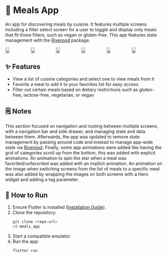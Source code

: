 # 🍔 Meals App
An app for discovering meals by cuisine. It features multiple screens including a filter select screen for a user to toggle and display only meals that fit those filters, such as vegan or gluten-free. This app features state management with the [Riverpod](https://riverpod.dev/) package.

<div style="display: flex; flex-direction: row;">
   <img src="https://github.com/user-attachments/assets/2dcfccad-2a6a-4cdd-a9d1-44e9931514e1" width=16%>
   <img src="https://github.com/user-attachments/assets/ca4aab86-a3be-4bdb-96e1-8d8078363047" width=16%>
   <img src="https://github.com/user-attachments/assets/ae63a944-a746-4413-a21a-70d092a00e88" width=16%>
   <img src="https://github.com/user-attachments/assets/24c700df-f43a-414f-bf16-ee103ce6c77b" width=16%>
   <img src="https://github.com/user-attachments/assets/25c4145b-fa44-47ff-8562-79e04383e2cd" width=16%>
   <img src="https://github.com/user-attachments/assets/38a3c545-3e7f-4dce-adb5-6232eb2e0992" width=16%>
</div>

## ✨ Features  
- View a list of cuisine categories and select one to view meals from it
- Favorite a meal to add it to your favorites list for easy access
- Filter out certain meals based on dietary restrictions such as gluten-free, lactose-free, vegetarian, or vegan

## 🗒️ Notes
This section focused on navigation and routing between multiple screens, with a navigation bar and side drawer, and managing state and data between them. Afterwards, the app was updated to remove state management by passing around code and instead to manage app-wide state via [Riverpod](https://riverpod.dev/). Finally, some app animations were added like having the grid of categories scroll up from the bottom, this was added with explicit animations. An animation to spin the star when a meal was favorited/unfavorited was added with an implicit animation. An animation on the image when switching screens from the list of meals to a specific meal was also added by wrapping the images on both screens with a Hero widget and adding a tag parameter.

## 🚀 How to Run  
1. Ensure Flutter is installed ([Installation Guide](https://flutter.dev/docs/get-started/install)).  
2. Clone the repository:  
   ```sh
   git clone <repo-url>
   cd meals_app
3. Start a compatible emulator.
4. Run the app:
    ```sh
    flutter run
